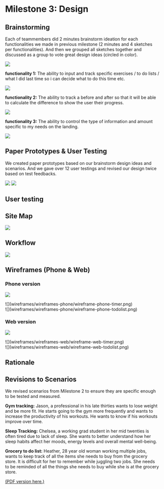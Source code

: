 # Milestone 3: Design

## Brainstorming

Each of teammembers did 2 minutes brainstorm ideation for each functionalities we made in previous milestone (2 minutes and 4 sketches per functionalities). And then we grouped all sketches together and discussed as a group to vote great design ideas (circled in color). 

![](brainstorm/brainstorm.jpeg)

<div class='page-break'></div>

**functionality 1:**
The ability to input and track specific exercises / to do lists / what I did last time so i can decide what to do this time etc. 

![](brainstorm/Functionality-1.png)

<div class='page-break'></div>

**functionality 2:**
The ability to track a before and after so that it will be able to calculate the difference to show the user their progress.

![](brainstorm/Functionality-2.png)

<div class='page-break'></div>


**functionality 3:**
 The ability to control the type of information and amount specific to my needs on the landing. 

![](brainstorm/Functionality-3.png)

<div class='page-break'></div>

## Paper Prototypes & User Testing
We created paper prototypes based on our brainstorm design ideas and scenarios. And we gave over 12 user testings and revised our design twice based on test feedbacks.

![](userTesting/user_testing_designv2.JPG)
![](userTesting/user_testing_designFINAL.jpg)
<div class='page-break'></div>





## User testing



## Site Map
![](SiteMap.jpg)
<div class='page-break'></div>

## Workflow
![](workflow.png)
<div class='page-break'></div>

## Wireframes (Phone & Web)
### Phone version
![](wireframes/wireframes-phone/wireframe-phone-numberic.png)
<div class='page-break'></div>
![](wireframes/wireframes-phone/wireframe-phone-timer.png)
<div class='page-break'></div>
![](wireframes/wireframes-phone/wireframe-phone-todolist.png)
<div class='page-break'></div>

### Web version
![](wireframes/wireframes-web/wireframe-web-numberic.png)
<div class='page-break'></div>
![](wireframes/wireframes-web/wireframe-web-timer.png)
<div class='page-break'></div>
![](wireframes/wireframes-web/wireframe-web-todolist.png)
<div class='page-break'></div>



## Rationale


## Revisions to Scenarios
We revised scenarios from Milestone 2 to ensure they are specific enough to be tested and measured. 

**Gym tracking:**
Jason, a professional in his late thirties wants to lose weight and be more fit. He starts going to the gym more frequently and wants to increase the productivity of his workouts. He wants to know if his workouts improve over time. 

**Sleep Tracking:**
Chelsea, a working grad student in her mid twenties is often tired due to lack of sleep. She wants to better understand how her sleep habits affect her moods, energy levels and overall mental well-being. 

**Grocery to do list:**
Heather, 28 year old woman working multiple jobs, wants to keep track of all the items she needs to buy from the grocery store. It is difficult for her to remember while juggling two jobs. She needs to be reminded of all the things she needs to buy while she is at the grocery store. 

[(PDF version here.)](revisedContent/scenarios-revised.pdf)